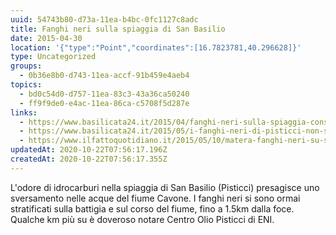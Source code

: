 ```yaml
---
uuid: 54743b80-d73a-11ea-b4bc-0fc1127c8adc
title: Fanghi neri sulla spiaggia di San Basilio
date: 2015-04-30
location: '{"type":"Point","coordinates":[16.7823781,40.296628]}'
type: Uncategorized
groups:
  - 0b36e8b0-d743-11ea-accf-91b459e4aeb4
topics:
  - bd0c54d0-d757-11ea-83c3-43a36ca50240
  - ff9f9de0-e4ac-11ea-86ca-c5708f5d287e
links:
  - https://www.basilicata24.it/2015/04/fanghi-neri-sulla-spiaggia-consigliata-dai-pediatri-17206/
  - https://www.basilicata24.it/2015/05/i-fanghi-neri-di-pisticci-non-sono-salutari-17288/
  - https://www.ilfattoquotidiano.it/2015/05/10/matera-fanghi-neri-su-spiaggia-adatta-per-i-bambini-puzzano-di-benzina/1655011/
updatedAt: 2020-10-22T07:56:17.196Z
createdAt: 2020-10-22T07:56:17.355Z
---
```


L'odore di idrocarburi nella spiaggia di San Basilio (Pisticci) presagisce uno sversamento nelle acque del fiume Cavone.
I fanghi neri si sono ormai stratificati sulla battigia e sul corso del fiume, fino a 1.5km dalla foce.
Qualche km più su è doveroso notare Centro Olio Pisticci di ENI.
